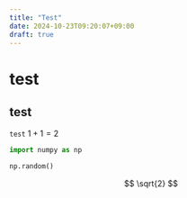 ```yaml
---
title: "Test"
date: 2024-10-23T09:20:07+09:00
draft: true
---
```


# test

## test

`test` $1 + 1 = 2$

```python
import numpy as np

np.random()

```

$$
\sqrt{2}
$$
